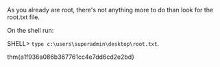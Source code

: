 As you already are root, there's not anything more to do than look for the root.txt  file.

On the shell run:

SHELL> `type c:\users\superadmin\desktop\root.txt`.

thm{a1f936a086b367761cc4e7dd6cd2e2bd}

